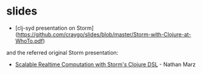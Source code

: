 slides
======
* [clj-syd presentation on Storm] (https://github.com/craygo/slides/blob/master/Storm-with-Clojure-at-WhoTo.pdf)

 and the referred original Storm presentation:
* [Scalable Realtime Computation with Storm's Clojure DSL](https://github.com/strangeloop/clojurewest2012-slides/raw/master/marz-storm.pdf) - Nathan Marz
